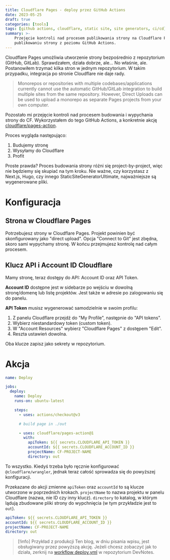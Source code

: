 ```yaml
---
title: Cloudflare Pages - deploy przez GitHub Actions
date: 2023-05-25
draft: true
categories: [tools]
tags: [github actions, cloudflare, static site, site generators, ci/cd]
summary: >-
    Przejęcie kontroli nad procesem publikowania strony na Cloudflare Pages. O konfigurowaniu akcji oraz budowaniu i
    publikowaniu strony z poziomu GitHub Actions.
---
```


Cloudflare Pages umożliwia utworzenie strony bezpośrednio z repozytorium (GitHub, GitLab). Sprawdzałem, działa dobrze, ale... No właśnie, ale. Postanowiłem trzymać kilka stron w jednym repozytorium. W takim przypadku, integracja po stronie Cloudflare nie daje rady.

> Monorepos or repositories with multiple codebases/applications currently cannot use the automatic GitHub/GitLab
> integration to build multiple sites from the same repository. However, Direct Uploads can be used to upload a monorepo
> as separate Pages projects from your own computer.

Pozostało mi przejęcie kontroli nad procesem budowania i wypychania strony do CF. Wykorzystałem do tego GitHub Actions, a konkretnie akcję [cloudflare/pages-action](https://github.com/cloudflare/pages-action).

Proces wygląda następująco:

1. Budujemy stronę
2. Wysyłamy do Cloudflare
3. Profit

Proste prawda? Proces budowania strony różni się project-by-project, więc nie będziemy się skupiać na tym kroku. Nie ważne, czy korzystasz z Next.js, Hugo, czy innego StaticSiteGeneratorUltimate, najważniejsze są wygenerowane pliki.

# Konfiguracja

## Strona w Cloudflare Pages

Potrzebujesz strony w Cloudflare Pages. Projekt powinien być skonfigurowany jako "direct upload". Opcja "Connect to Git" jest zbędna, skoro sami wypychamy stronę. W końcu przejmujesz kontrolę nad całym procesem.

## Klucz API i Account ID Cloudflare

Mamy stronę, teraz dostępy do API: Account ID oraz API Token.

**Account ID** dostępne jest w sidebarze po wejściu w dowolną stronę/domenę lub listę projektów. Jest także w adresie po zalogowaniu się do panelu.

**API Token** musisz wygenerować samodzielnie w swoim profilu:

1. Z panelu Cloudflare przejdź do "My Profile", następnie do "API tokens".
2. Wybierz niestandardowy token (custom token).
3. W "Account Resources" wybierz "Cloudflare Pages" z dostępem "Edit".
4. Reszta ustawień dowolna.

Oba klucze zapisz jako sekrety w repozytorium.

# Akcja

```yaml
name: Deploy

jobs:
  deploy:
    name: Deploy
    runs-on: ubuntu-latest

    steps:
      - uses: actions/checkout@v3

      # build page in ./out

      - uses: cloudflare/pages-action@1
        with:
          apiToken: ${{ secrets.CLOUDFLARE_API_TOKEN }}
          accountId: ${{ secrets.CLOUDFLARE_ACCOUNT_ID }}
          projectName: CF-PROJECT-NAME
          directory: out
```

To wszystko. Kiedyś trzeba było ręcznie konfigurować `@cloudflare/wrangler`, jednak teraz całość sprowadza się do powyższej konfiguracji.

Przekazane do akcji zmienne `apiToken` oraz `accountId` to są klucze utworzone w poprzednich krokach. `projectName` to nazwa projektu w panelu Cloudflare (nazwa, nie ID czy inny klucz). `directory` to katalog, w którym lądują zbudowane pliki strony do wypchnięcia (w tym przykładzie jest to `out`).

```yaml
apiToken: ${{ secrets.CLOUDFLARE_API_TOKEN }}
accountId: ${{ secrets.CLOUDFLARE_ACCOUNT_ID }}
projectName: CF-PROJECT-NAME
directory: out
```

> [!info] Przykład z produkcji
> Ten blog, w dniu pisania wpisu, jest obsługiwany przez powyższą akcję. Jeżeli chcesz zobaczyć jak to działa, zerknij na [workflow deploy.yml](https://github.com/rzeczkowskip/devnotes.blog/blob/main/.github/workflows/deploy.yml) w repozytorium DevNotes.
